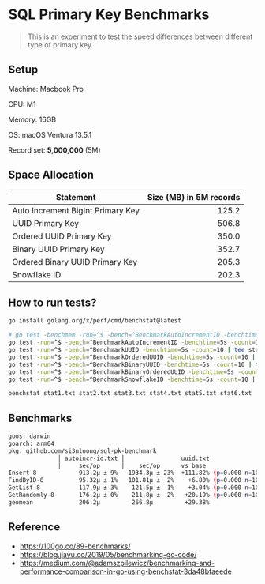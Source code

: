 # SQL Primary Key Benchmarks

> This is an experiment to test the speed differences between different type of primary key.

## Setup

<p>Machine: Macbook Pro</p>
<p>CPU: M1</p>
<p>Memory: 16GB</p>
<p>OS: macOS Ventura 13.5.1</p>

Record set: **5,000,000** (5M)

## Space Allocation

| Statement                         | Size (MB) in 5M records |
| --------------------------------- | ----------------------: |
| Auto Increment BigInt Primary Key |                   125.2 |
| UUID Primary Key                  |                   506.8 |
| Ordered UUID Primary Key          |                   350.0 |
| Binary UUID Primary Key           |                   352.7 |
| Ordered Binary UUID Primary Key   |                   205.3 |
| Snowflake ID                      |                   202.3 |

## How to run tests?

```bash
go install golang.org/x/perf/cmd/benchstat@latest

# go test -benchmem -run=^$ -bench=^BenchmarkAutoIncrementID -benchtime=5s -count=10 | tee stat1.txt
go test -run=^$ -bench=^BenchmarkAutoIncrementID -benchtime=5s -count=10 | tee stat1.txt
go test -run=^$ -bench=^BenchmarkUUID -benchtime=5s -count=10 | tee stat2.txt
go test -run=^$ -bench=^BenchmarkOrderedUUID -benchtime=5s -count=10 | tee stat3.txt
go test -run=^$ -bench=^BenchmarkBinaryUUID -benchtime=5s -count=10 | tee stat4.txt
go test -run=^$ -bench=^BenchmarkBinaryOrderedUUID -benchtime=5s -count=10 | tee stat5.txt
go test -run=^$ -bench=^BenchmarkSnowflakeID -benchtime=5s -count=10 | tee stat6.txt

benchstat stat1.txt stat2.txt stat3.txt stat4.txt stat5.txt stat6.txt
```

## Benchmarks

```bash
goos: darwin
goarch: arm64
pkg: github.com/si3nloong/sql-pk-benchmark
              │ autoincr-id.txt │                uuid.txt                │           ordered-uuid.txt           │             bin-uuid.txt              │         bin-ordered-uuid.txt         │           snowflake-id.txt           │
              │     sec/op      │    sec/op      vs base                 │    sec/op     vs base                │    sec/op      vs base                │    sec/op     vs base                │    sec/op     vs base                │
Insert-8            913.2µ ± 9%   1934.3µ ± 23%  +111.82% (p=0.000 n=10)   1351.1µ ± 7%  +47.95% (p=0.000 n=10)   1529.1µ ± 20%  +67.45% (p=0.000 n=10)   1118.6µ ± 1%  +22.49% (p=0.000 n=10)   1050.7µ ± 1%  +15.06% (p=0.000 n=10)
FindByID-8          95.32µ ± 1%   101.81µ ±  2%    +6.80% (p=0.000 n=10)    98.90µ ± 3%   +3.75% (p=0.001 n=10)   101.31µ ±  4%   +6.28% (p=0.000 n=10)    99.90µ ± 4%   +4.80% (p=0.001 n=10)   107.83µ ± 4%  +13.12% (p=0.000 n=10)
GetList-8           117.9µ ± 3%    121.5µ ±  1%    +3.04% (p=0.000 n=10)    127.1µ ± 2%   +7.85% (p=0.000 n=10)    117.3µ ±  1%        ~ (p=0.912 n=10)    114.0µ ± 1%   -3.26% (p=0.001 n=10)    118.3µ ± 2%        ~ (p=1.000 n=10)
GetRandomly-8       176.2µ ± 0%    211.8µ ±  2%   +20.19% (p=0.000 n=10)    215.7µ ± 3%  +22.40% (p=0.000 n=10)    181.9µ ±  3%   +3.19% (p=0.002 n=10)    180.6µ ± 3%   +2.50% (p=0.000 n=10)    191.9µ ± 5%   +8.92% (p=0.000 n=10)
geomean             206.2µ         266.8µ         +29.38%                   246.0µ       +19.31%                   239.8µ        +16.27%                   219.0µ        +6.22%                   225.2µ        +9.21%
```

## Reference

- https://100go.co/89-benchmarks/
- https://blog.jiayu.co/2019/05/benchmarking-go-code/
- https://medium.com/@adamszpilewicz/benchmarking-and-performance-comparison-in-go-using-benchstat-3da48bfaeede
